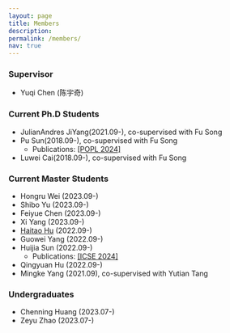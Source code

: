 ```yaml
---
layout: page
title: Members
description: 
permalink: /members/
nav: true
---
```

<!-- <img align="center" src="/images/allinone.jpg" alt="" > -->

### Supervisor

- Yuqi Chen (陈宇奇)

### Current Ph.D Students

* JulianAndres JiYang(2021.09-), co-supervised with Fu Song
* Pu Sun(2018.09-), co-supervised with Fu Song    
    * Publications: [[POPL 2024]](https://dl.acm.org/doi/10.1145/3632871)
* Luwei Cai(2018.09-), co-supervised with Fu Song

### Current Master Students

<!-- <!-- * [Haitao Hu](/pages/huht2022) (2022.09-)
* [Guowei Yang](/pages/yanggw2022) (2022.09-), co-supervised with Fu Song
* [Huijia Sun](/pages/sunhj2022) (2022.09-)
* [Qingyuan Hu](/pages/huqy2022) (2022.09-)
* [Xuenan Zhang](/pages/zhangxn2021) (2021.09-), co-supervised with Yutian Tang
* [Mingke Yang](/pages/yangmk2021) (2021.09), co-supervised with Yutian Tang -- -->

* Hongru Wei (2023.09-)
* Shibo Yu (2023.09-)
* Feiyue Chen (2023.09-)
* Xi Yang (2023.09-)
* [Haitao Hu](https://m4p1e.com/) (2022.09-)
* Guowei Yang (2022.09-)
* Huijia Sun (2022.09-) 
    * Publications: [[ICSE 2024]](https://acav2023.github.io/)
* Qingyuan Hu (2022.09-)
* Mingke Yang (2021.09), co-supervised with Yutian Tang

### Undergraduates

* Chenning Huang (2023.07-)
* Zeyu Zhao (2023.07-)
